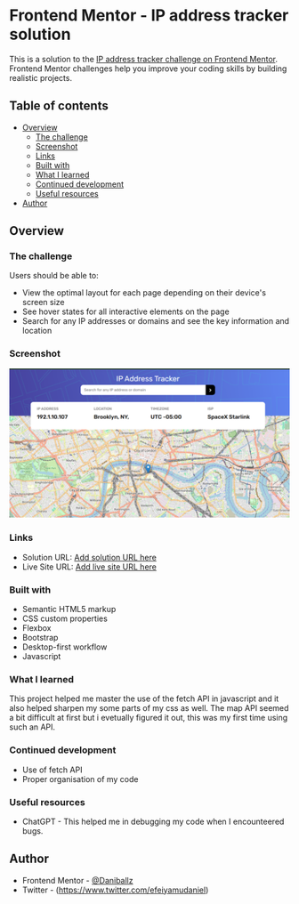# Frontend Mentor - IP address tracker solution

This is a solution to the [IP address tracker challenge on Frontend Mentor](https://www.frontendmentor.io/challenges/ip-address-tracker-I8-0yYAH0). Frontend Mentor challenges help you improve your coding skills by building realistic projects. 

## Table of contents

- [Overview](#overview)
  - [The challenge](#the-challenge)
  - [Screenshot](#screenshot)
  - [Links](#links)
  - [Built with](#built-with)
  - [What I learned](#what-i-learned)
  - [Continued development](#continued-development)
  - [Useful resources](#useful-resources)
- [Author](#author)

## Overview

### The challenge

Users should be able to:

- View the optimal layout for each page depending on their device's screen size
- See hover states for all interactive elements on the page
- Search for any IP addresses or domains and see the key information and location

### Screenshot

![](./images/IP%20Address%20Tracker%20-%20Google%20Chrome%207_7_2025%208_03_54%20PM.png)

### Links

- Solution URL: [Add solution URL here](https://github.com/Daniballz/IP-Address-Tracker)
- Live Site URL: [Add live site URL here](https://daniballz.github.io/IP-Address-Tracker/)

### Built with

- Semantic HTML5 markup
- CSS custom properties
- Flexbox
- Bootstrap
- Desktop-first workflow
- Javascript


### What I learned
This project helped me master the use of the fetch API in javascript and it also helped sharpen my some parts of my css as well. The map API seemed a bit difficult at first but i evetually figured it out, this was my first time using such an API.

### Continued development

- Use of fetch API
- Proper organisation of my code

### Useful resources

- ChatGPT - This helped me in debugging my code when I encounteered bugs.

## Author

- Frontend Mentor - [@Daniballz](https://www.frontendmentor.io/profile/Daniballz)
- Twitter - (https://www.twitter.com/efeiyamudaniel)

